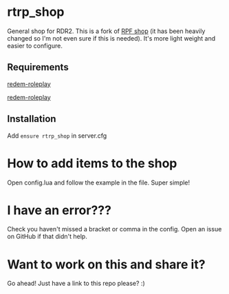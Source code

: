 # rtrp_shop
General shop for RDR2.
This is a fork of [RPF shop](https://github.com/cedricalpatch/rpf_generalshop) (it has been heavily changed so I'm not even sure if this is needed). It's more light weight and easier to configure.

## Requirements
[redem-roleplay](https://github.com/RedEM-RP/redem_roleplay/)

[redem-roleplay](https://github.com/RedEM-RP/redemrp_inventory)


## Installation
Add `ensure rtrp_shop` in server.cfg

# How to add items to the shop
Open config.lua and follow the example in the file. Super simple! 

# I have an error???
Check you haven't missed a bracket or comma in the config.
Open an issue on GitHub if that didn't help.

# Want to work on this and share it?
Go ahead! Just have a link to this repo please? :)
